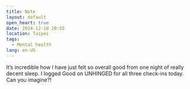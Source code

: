 ```yaml
---
title: Note
layout: default
open_heart: true
date: 2024-12-10 20:55
location: Taipei
tags: 
  - Mental health
lang: en-US
---
```


It’s incredible how I have just felt so overall good from one night of really decent sleep. I logged Good on UNHINGED for all three check-ins today. Can you imagine?!
